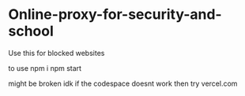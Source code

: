 # Online-proxy-for-security-and-school
Use this for blocked websites
 
to use 
npm i
npm start

might be broken idk if the codespace doesnt work then try vercel.com
